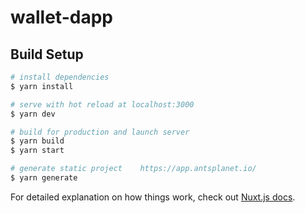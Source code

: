 # wallet-dapp

## Build Setup

```bash
# install dependencies
$ yarn install

# serve with hot reload at localhost:3000
$ yarn dev

# build for production and launch server
$ yarn build
$ yarn start

# generate static project    https://app.antsplanet.io/
$ yarn generate
```

For detailed explanation on how things work, check out [Nuxt.js docs](https://nuxtjs.org).
